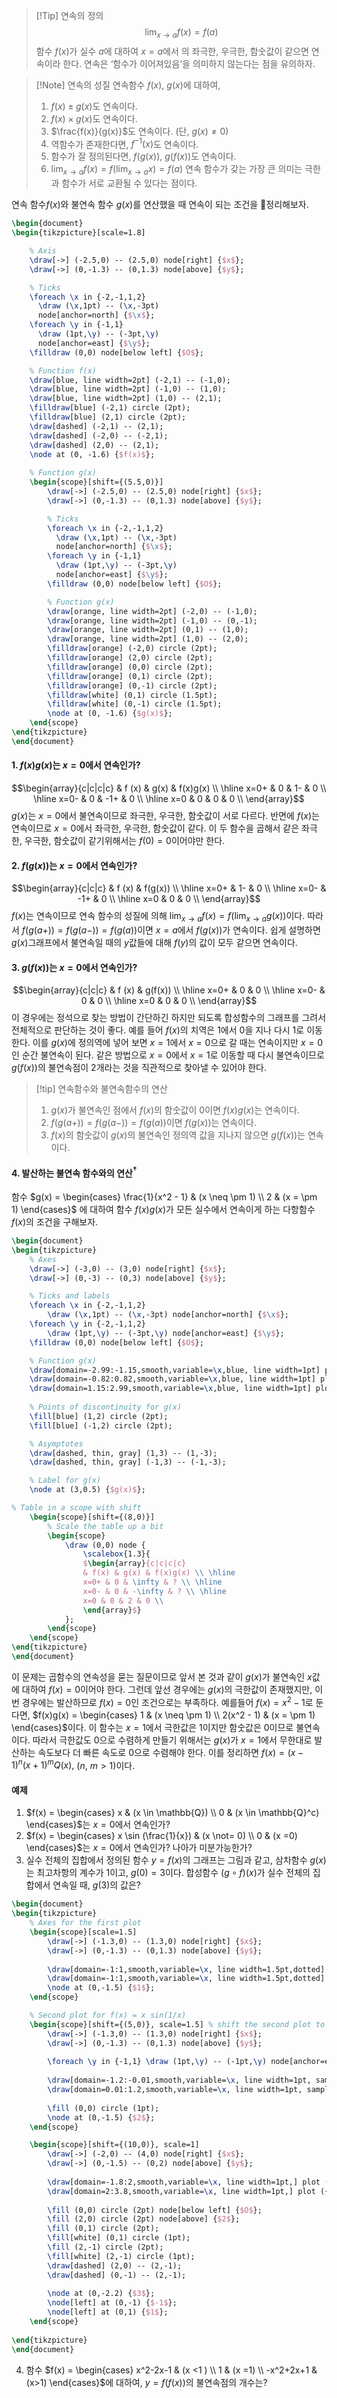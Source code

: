 >[!Tip] 연속의 정의
>$$\lim_{x \rightarrow a}f(x) = f(a)$$
함수 $f(x)$가 실수 $a$에 대하여 $x=a$에서 의 좌극한, 우극한, 함숫값이 같으면 연속이라 한다. 연속은 ‘함수가 이어져있음‘을 의미하지 않는다는 점을 유의하자.

>[!Note] 연속의 성질 연속함수 $f(x), ~g(x)$에 대하여, 
> 1. $f(x) \pm g(x)$도 연속이다.
> 2. $f(x) \times g(x)$도 연속이다.
> 3. $\frac{f(x)}{g(x)}$도 연속이다. (단, $g(x) \not= 0$)
> 4. 역함수가 존재한다면, $f^{-1}(x)$도 연속이다.
> 5. 함수가 잘 정의된다면, $f(g(x)),~ g(f(x))$도 연속이다.
> 6. $\lim_{x \rightarrow a} {f(x)=f( \lim _{x \rightarrow a} {x} )} =f(a)$ 
연속 함수가 갖는 가장 큰 의미는 극한과 함수가 서로 교환될 수 있다는 점이다.

연속 함수$f(x)$와 불연속 함수 $g(x)$를 연산했을 때 연속이 되는 조건을 정리해보자.

```tikz
\begin{document}
\begin{tikzpicture}[scale=1.8]

    % Axis
    \draw[->] (-2.5,0) -- (2.5,0) node[right] {$x$};
    \draw[->] (0,-1.3) -- (0,1.3) node[above] {$y$};

    % Ticks
    \foreach \x in {-2,-1,1,2}
      \draw (\x,1pt) -- (\x,-3pt)
      node[anchor=north] {$\x$};
    \foreach \y in {-1,1}
      \draw (1pt,\y) -- (-3pt,\y) 
      node[anchor=east] {$\y$};
    \filldraw (0,0) node[below left] {$O$};

    % Function f(x)
    \draw[blue, line width=2pt] (-2,1) -- (-1,0);
    \draw[blue, line width=2pt] (-1,0) -- (1,0);
    \draw[blue, line width=2pt] (1,0) -- (2,1);
    \filldraw[blue] (-2,1) circle (2pt);
    \filldraw[blue] (2,1) circle (2pt);
    \draw[dashed] (-2,1) -- (2,1);
    \draw[dashed] (-2,0) -- (-2,1);
    \draw[dashed] (2,0) -- (2,1);
    \node at (0, -1.6) {$f(x)$};
  
    % Function g(x)
    \begin{scope}[shift={(5.5,0)}]
        \draw[->] (-2.5,0) -- (2.5,0) node[right] {$x$};
        \draw[->] (0,-1.3) -- (0,1.3) node[above] {$y$};

        % Ticks
        \foreach \x in {-2,-1,1,2}
          \draw (\x,1pt) -- (\x,-3pt)
          node[anchor=north] {$\x$};
        \foreach \y in {-1,1}
          \draw (1pt,\y) -- (-3pt,\y) 
          node[anchor=east] {$\y$};
        \filldraw (0,0) node[below left] {$O$};

        % Function g(x)
        \draw[orange, line width=2pt] (-2,0) -- (-1,0);
        \draw[orange, line width=2pt] (-1,0) -- (0,-1);
        \draw[orange, line width=2pt] (0,1) -- (1,0);
        \draw[orange, line width=2pt] (1,0) -- (2,0);
        \filldraw[orange] (-2,0) circle (2pt);
        \filldraw[orange] (2,0) circle (2pt);
        \filldraw[orange] (0,0) circle (2pt);
        \filldraw[orange] (0,1) circle (2pt);
        \filldraw[orange] (0,-1) circle (2pt);
		\filldraw[white] (0,1) circle (1.5pt);
		\filldraw[white] (0,-1) circle (1.5pt);
		\node at (0, -1.6) {$g(x)$};
    \end{scope}
\end{tikzpicture}
\end{document}
```

#### 1. $f(x)g(x)$는 $x=0$에서 연속인가?
$$\begin{array}{c|c|c|c}
& f (x) & g(x) & f(x)g(x) \\ \hline
x=0+ & 0 & 1- & 0 \\ \hline
x=0- & 0 & -1+ & 0 \\ \hline
x=0 & 0 & 0 & 0  \\
\end{array}$$
  $g(x)$는 $x=0$에서 불연속이므로 좌극한, 우극한, 함숫값이 서로 다르다. 반면에 $f(x)$는 연속이므로 $x=0$에서 좌극한, 우극한, 함숫값이 같다. 이 두 함수을 곱해서 같은 좌극한, 우극한, 함숫값이 같기위해서는 $f(0)=0$이어야만 한다.

#### 2. $f(g(x))$는 $x=0$에서 연속인가?
$$\begin{array}{c|c|c}
& f (x) & f(g(x)) \\ \hline
x=0+ & 1- & 0 \\ \hline
x=0- & -1+ & 0  \\ \hline
x=0 & 0 & 0   \\
\end{array}$$
$f(x)$는 연속이므로 연속 함수의 성질에 의해 $\lim_{x \rightarrow a} f(x) = f( \lim_{x \rightarrow a} g(x) )$이다. 따라서 $f(g(a+))=f(g(a-))=f(g(a))$이면 $x=a$에서 $f(g(x))$가 연속이다. 쉽게 설명하면 $g(x)$그래프에서 불연속일 때의 $y$값들에 대해 $f(y)$의 값이 모두 같으면 연속이다.

#### 3. $g(f(x))$는 $x=0$에서 연속인가?
$$\begin{array}{c|c|c}
& f (x) & g(f(x)) \\ \hline
x=0+ & 0 & 0 \\ \hline
x=0- & 0 & 0  \\ \hline
x=0 & 0 & 0   \\
\end{array}$$
이 경우에는 정석으로 찾는 방법이 간단하긴 하지만 되도록 합성함수의 그래프를 그려서 전체적으로 판단하는 것이 좋다. 예를 들어 $f(x)$의 치역은 $1$에서 $0$을 지나 다시 $1$로 이동한다. 이를 $g(x)$에 정의역에 넣어 보면 $x=1$에서 $x=0$으로 갈 때는 연속이지만 $x=0$인 순간 불연속이 된다. 같은 방법으로 $x=0$에서 $x=1$로 이동할 때 다시 불연속이므로 $g(f(x))$의 불연속점이 $2$개라는 것을 직관적으로 찾아낼 수 있어야 한다.

>[!tip] 연속함수와 불연속함수의 연산
>1. $g(x)$가 불연속인 점에서 $f(x)$의 함숫값이 $0$이면 $f(x)g(x)$는 연속이다.
>2. $f(g(a+))=f(g(a-))=f(g(a))$이면 $f(g(x))$는 연속이다.
>3. $f(x)$의 함숫값이 $g(x)$의 불연속인 정의역 값을 지나지 않으면 $g(f(x))$는 연속이다.

#### 4. 발산하는 불연속 함수와의 연산$^\dagger$
함수 $g(x) = \begin{cases} \frac{1}{x^2 - 1} & (x \neq \pm 1) \\ 2 & (x = \pm 1) \end{cases}$ 에 대하여 함수 $f(x)g(x)$가 모든 실수에서 연속이게 하는 다항함수 $f(x)$의 조건을 구해보자.
```tikz
\begin{document}
\begin{tikzpicture}
    % Axes
    \draw[->] (-3,0) -- (3,0) node[right] {$x$};
    \draw[->] (0,-3) -- (0,3) node[above] {$y$};

    % Ticks and labels
    \foreach \x in {-2,-1,1,2}
	    \draw (\x,1pt) -- (\x,-3pt) node[anchor=north] {$\x$};
	\foreach \y in {-2,-1,1,2}
	    \draw (1pt,\y) -- (-3pt,\y) node[anchor=east] {$\y$};
	\filldraw (0,0) node[below left] {$O$};

    % Function g(x)
    \draw[domain=-2.99:-1.15,smooth,variable=\x,blue, line width=1pt] plot ({\x},{1/(\x*\x-1)});
    \draw[domain=-0.82:0.82,smooth,variable=\x,blue, line width=1pt] plot ({\x},{1/(\x*\x-1)});
    \draw[domain=1.15:2.99,smooth,variable=\x,blue, line width=1pt] plot ({\x},{1/(\x*\x-1)});
	
    % Points of discontinuity for g(x)
    \fill[blue] (1,2) circle (2pt);
    \fill[blue] (-1,2) circle (2pt);

    % Asymptotes
    \draw[dashed, thin, gray] (1,3) -- (1,-3);
    \draw[dashed, thin, gray] (-1,3) -- (-1,-3);

    % Label for g(x)
    \node at (3,0.5) {$g(x)$};

% Table in a scope with shift
    \begin{scope}[shift={(8,0)}]
        % Scale the table up a bit
        \begin{scope}
            \draw (0,0) node {
                \scalebox{1.3}{
                $\begin{array}{c|c|c|c}
                & f(x) & g(x) & f(x)g(x) \\ \hline
                x=0+ & 0 & \infty & ? \\ \hline
                x=0- & 0 & -\infty & ? \\ \hline
                x=0 & 0 & 2 & 0 \\ 
                \end{array}$}
            };
        \end{scope}
    \end{scope}
\end{tikzpicture}
\end{document}
```

이 문제는 곱함수의 연속성을 묻는 질문이므로 앞서 본 것과 같이 $g(x)$가 불연속인 $x$값에 대하여 $f(x)=0$이어야 한다. 그런데 앞선 경우에는 $g(x)$의 극한값이 존재했지만, 이번 경우에는 발산하므로  $f(x)=0$인 조건으로는 부족하다. 예를들어 $f(x)=x^2-1$로 둔다면, $f(x)g(x) = \begin{cases} 1 & (x \neq \pm 1) \\ 2(x^2 - 1) & (x = \pm 1) \end{cases}$이다. 이 함수는 $x=1$에서 극한값은 $1$이지만 함숫값은 $0$이므로 불연속이다. 따라서 극한값도 $0$으로 수렴하게 만들기 위해서는 $g(x)$가 $x=1$에서 무한대로 발산하는 속도보다 더 빠른 속도로 $0$으로 수렴해야 한다. 이를 정리하면 $f(x)=(x-1)^n(x+1)^mQ(x),$ $(n,~m>1)$이다.

#### 예제
1. $f(x) = \begin{cases} x & (x \in \mathbb{Q}) \\ 0 & (x \in \mathbb{Q}^c) \end{cases}$는 $x=0$에서 연속인가?
2. $f(x) = \begin{cases} x \sin (\frac{1}{x}) & (x \not= 0) \\ 0 & (x =0) \end{cases}$는 $x=0$에서 연속인가? 나아가 미분가능한가?
3. 실수 전체의 집합에서 정의된 함수 $y=f(x)$의 그래프는 그림과 같고, 삼차함수 $g(x)$는 최고차항의 계수가 $1$이고, $g(0)=3$이다. 합성함수 $(g\circ f)(x)$가 실수 전체의 집합에서 연속일 때, $g(3)$의 값은?

```tikz
\begin{document}
\begin{tikzpicture}
    % Axes for the first plot
    \begin{scope}[scale=1.5]
        \draw[->] (-1.3,0) -- (1.3,0) node[right] {$x$};
        \draw[->] (0,-1.3) -- (0,1.3) node[above] {$y$};
        
        \draw[domain=-1:1,smooth,variable=\x, line width=1.5pt,dotted] plot ({\x},{\x});
        \draw[domain=-1:1,smooth,variable=\x, line width=1.5pt,dotted] plot ({\x},{0});
        \node at (0,-1.5) {$1$};
    \end{scope}

    % Second plot for f(x) = x sin(1/x)
    \begin{scope}[shift={(5,0)}, scale=1.5] % shift the second plot to the right
        \draw[->] (-1.3,0) -- (1.3,0) node[right] {$x$};
        \draw[->] (0,-1.3) -- (0,1.3) node[above] {$y$};
        
        \foreach \y in {-1,1} \draw (1pt,\y) -- (-1pt,\y) node[anchor=east] {$\y$};
        
		\draw[domain=-1.2:-0.01,smooth,variable=\x, line width=1pt, samples=100] plot ({\x},{(\x)*sin(deg(1/\x))});
		\draw[domain=0.01:1.2,smooth,variable=\x, line width=1pt, samples=100] plot ({\x},{(\x)*sin(deg(1/\x))});
		
        \fill (0,0) circle (1pt);
        \node at (0,-1.5) {$2$};
    \end{scope}

	\begin{scope}[shift={(10,0)}, scale=1]
		\draw[->] (-2,0) -- (4,0) node[right] {$x$};
	    \draw[->] (0,-1.5) -- (0,2) node[above] {$y$};
	    
	    \draw[domain=-1.8:2,smooth,variable=\x, line width=1pt,] plot ({\x},{-(\x+1)*(\x-2)*(1/2)});
	    \draw[domain=2:3.8,smooth,variable=\x, line width=1pt,] plot ({\x},{(\x-3)*(\x)*(1/2)});
	    
	    \fill (0,0) circle (2pt) node[below left] {$O$};
	    \fill (2,0) circle (2pt) node[above] {$2$};
	    \fill (0,1) circle (2pt);
	    \fill[white] (0,1) circle (1pt);
	    \fill (2,-1) circle (2pt);
		\fill[white] (2,-1) circle (1pt);
	    \draw[dashed] (2,0) -- (2,-1);
	    \draw[dashed] (0,-1) -- (2,-1);
	    
	    \node at (0,-2.2) {$3$};
	    \node[left] at (0,-1) {$-1$};
	    \node[left] at (0,1) {$1$};
	\end{scope}
	
\end{tikzpicture}
\end{document}
```
4. 함수 $f(x) = \begin{cases} x^2-2x-1 & (x <1 ) \\ 1 & (x =1) \\ -x^2+2x+1 &(x>1) \end{cases}$에 대하여, $y=f(f(x))$의 불연속점의 개수는?